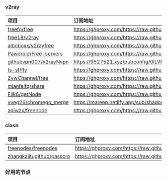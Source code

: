 ### v2ray 
| 项目 | 订阅地址 |
| :----- | :----- |
| [freefq/free](https://github.com/freefq/free) | https://ghproxy.com/https://raw.githubusercontent.com/freefq/free/master/v2 |
| [free18/v2ray](https://github.com/free18/v2ray) | https://ghproxy.com/https://raw.githubusercontent.com/free18/v2ray/main/v2ray.txt |
| [aiboboxx/v2rayfree](https://github.com/aiboboxx/v2rayfree) | https://ghproxy.com/https://raw.githubusercontent.com/aiboboxx/v2rayfree/main/v2 |
| [Pawdroid/Free-servers](https://github.com/Pawdroid/Free-servers) | https://ghproxy.com/https://raw.githubusercontent.com/Pawdroid/Free-servers/main/sub |
| [githubvpn007/v2rayNvpn](https://github.com/githubvpn007/v2rayNvpn) | https://9527521.xyz/pubconfig/0lLVPSX7cUuagKjQ |
| [ts-sf/fly](https://github.com/ts-sf/fly) | https://ghproxy.com/https://raw.githubusercontent.com/ts-sf/fly/main/v2 |
| [ZywChannel/free](https://github.com/ZywChannel/free) | https://ghproxy.com/https://raw.githubusercontent.com/ZywChannel/free/main/sub |
| [mianfeifq/share](https://github.com/mianfeifq/share) | https://ghproxy.com/https://raw.githubusercontent.com/mianfeifq/share/main/data2023109.txt |
| [Flik6/getNode](https://github.com/Flik6/getNode) | https://ghproxy.com/https://raw.githubusercontent.com/a2470982985/getNode/main/v2ray.txt | 
| [vveg26/chromego_merge](https://github.com/vveg26/chromego_merge) | https://mareep.netlify.app/sub/shadowrocket_base64.txt | 
| [adiwzx/freenode](https://github.com/adiwzx/freenode) | https://ghproxy.com/https://raw.githubusercontent.com/adiwzx/freenode/main/adispeed.txt | 
### clash 
| 项目 | 订阅地址 |
| :----- | :----- |
| [freenodes/freenodes](https://github.com/freenodes/freenodes) | https://ghproxy.com/https://raw.githubusercontent.com/freenodes/freenodes/main/clash.yaml | 
| [zhangkaiitugithub/passcro](https://github.com/zhangkaiitugithub/passcro) | https://ghproxy.com/https://raw.githubusercontent.com/zhangkaiitugithub/passcro/main/speednodes.yaml | 
### 好用的节点 
```

```

